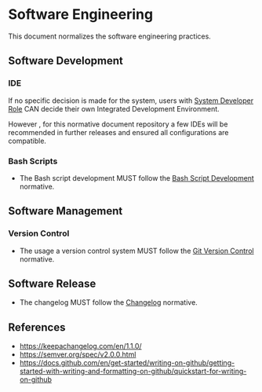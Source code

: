 # Software Engineering

This document normalizes the software engineering practices.

## Software Development

### IDE

If no specific decision is made for the system, users with [System Developer Role](../../../Roles/Engineering/Systems%20Engineering/System%20Developer%20Role.md) CAN decide their own Integrated Development Environment.

However , for this normative document repository a few IDEs will be recommended in further releases and ensured all configurations are compatible.

### Bash Scripts

- The Bash script development MUST follow the [Bash Script Development](Software%20Development/Scripts/Bash%20Script%20Development.md) normative.

## Software Management

### Version Control

- The usage a version control system MUST follow the [Git Version Control](../../../Building%20Blocks/Architectural%20Building%20Block/Engineering/Software%20Engineering/Software%20Management/Git%20Version%20Control.md) normative.

## Software Release

- The changelog MUST follow the [Changelog](../../../Taxonomy/Engineering/Software%20Engineering/Software%20Release/Changelog.md) normative.

## References

-   <https://keepachangelog.com/en/1.1.0/>
-   <https://semver.org/spec/v2.0.0.html>
-   <https://docs.github.com/en/get-started/writing-on-github/getting-started-with-writing-and-formatting-on-github/quickstart-for-writing-on-github>
